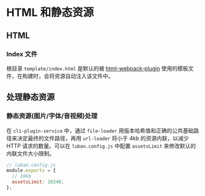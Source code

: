 # HTML 和静态资源

## HTML

### Index 文件

根目录 `template/index.html` 是默认的被 [html-webpack-plugin](https://github.com/jantimon/html-webpack-plugin) 使用的模板文件，在构建时，会将资源自动注入该文件中。

## 处理静态资源

### 静态资源(图片/字体/音视频)处理

在 `cli-plugin-service` 中，通过 `file-loader` 用版本哈希值和正确的公共基础路径来决定最终的文件路径，再用 `url-loader` 将小于 4kb 的资源内联，以减少 HTTP 请求的数量。可以在 `luban.config.js` 中配置 `assetsLimit` 来修改默认的内联文件大小限制。

``` javascript
// luban.config.js
module.exports = {
  // 10kb
  assetsLimit: 10240,
};
```
